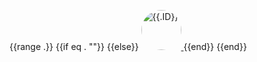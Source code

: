 {{range .}}
{{if eq . "<nil>"}}
{{else}}
<a href="{{.HTMLURL}}">
    <img src="{{.AvatarURL}}" width="64" height="64" alt="{{.ID}}" style="border-radius: 50px;">
</a>
{{end}}
{{end}}